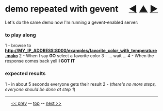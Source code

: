 demo repeated with gevent <span style="float:right;">[&#x25C0;](18.md) [&#x25B2;](../README.md) [&#x25BA;](20.md)</span>
=========

Let's do the same demo now I'm running a gevent-enabled server:

### to play along

1 - browse to __[http://MY_IP_ADDRESS:8000/examples/favorite_color_with_temperature.mako](http://MY_IP_ADDRESS:8000/examples/favorite_color_with_temperature.mako)__
2 - When I say __GO__ select a favorite color
3 - ... wait ...
4 - When the response comes back yell __I GOT IT__

### expected results

1 - in about 5 seconds everyone gets their result
2 - (<i>there's no more steps, everyone should be done at step 1</i>)

------

&nbsp;&nbsp;&nbsp;&nbsp; [&lt;&lt; prev](18.md) -- [top](../README.md) -- [next &gt;&gt;](20.md)